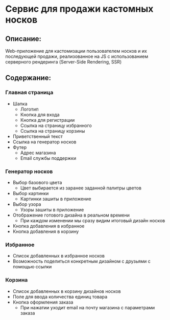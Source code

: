 # Сервис для продажи кастомных носков

## Описание:
<p>Web-приложение для кастомизации пользователем носков и их последующей продажи, реализованное на JS с использованием серверного рендеринга (Server-Side Rendering, SSR)</p>

## Содержание:

### Главная страница

* Шапка
  * Логотип
  * Кнопка для входа
  * Кнопка для регистрации
  * Ссылка на страницу избранного
  * Ссылка на страницу корзины
* Приветственный текст
* Ссылка на генератор носков
* Футер
  * Адрес магазина
  * Email службы поддержки

### Генератор носков

* Выбор базового цвета
  * Цвет выбирается из заранее заданной палитры цветов
* Выбор картинки
  * Картинки зашиты в приложение
* Выбор узора
  * Узоры зашиты в приложение
* Отображение готового дизайна в реальном времени
  * При каждом изменении мы сразу видим итоговый дизайн носков
* Кнопка добавления в избранное
* Кнопка добавления в корзину

### Избранное
* Список добавленных в избранное носков
* Возможность поделиться конкретным дизайном с друзьями с помощью ссылки

### Корзина

* Список добавленных в корзину дизайнов носков
* Поле для ввода количества единиц товара
* Кнопка оформления заказа
  * При нажатии уходит email на почту магазина с параметрами заказа

